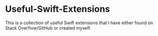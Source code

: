 # Useful-Swift-Extensions

This is a collection of useful Swift extensions that I have either found on Stack Overflow/GitHub or created myself.
